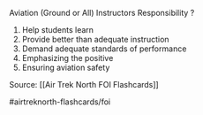 Aviation (Ground or All) Instructors Responsibility
?
1. Help students learn
2. Provide better than adequate instruction
3. Demand adequate standards of performance
4. Emphasizing the positive
5. Ensuring aviation safety
<!--SR:!2022-10-04,1,230-->


Source: [[Air Trek North FOI Flashcards]]

#airtreknorth-flashcards/foi